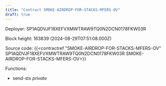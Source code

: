 ```yaml
---
title: "Contract SMOKE-AIRDROP-FOR-STACKS-MFERS-OV"
draft: true
---
```

Deployer: SP1AQDVJF18XEFVXMWTRAW9TQ0N2DCN0178FKW03R


 



Block height: 163839 (2024-08-29T07:51:08.000Z)

Source code: {{<contractref "SMOKE-AIRDROP-FOR-STACKS-MFERS-OV" SP1AQDVJF18XEFVXMWTRAW9TQ0N2DCN0178FKW03R SMOKE-AIRDROP-FOR-STACKS-MFERS-OV>}}

Functions:

* send-stx _private_
